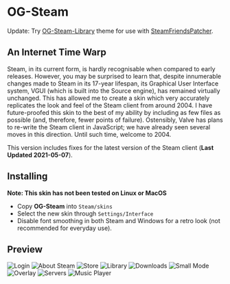 # OG-Steam

Update: Try <a href="https://github.com/ungstein/OG-Steam-Library">OG-Steam-Library<a> theme for use with <a href="https://github.com/PhantomGamers/SteamFriendsPatcher">SteamFriendsPatcher<a>.

An Internet Time Warp
-

Steam, in its current form, is hardly recognisable when compared to early releases. However, you may be surprised to learn that, despite innumerable changes made to Steam in its 17-year lifespan, its Graphical User Interface system, VGUI (which is built into the Source engine), has remained virtually unchanged. This has allowed me to create a skin which very accurately replicates the look and feel of the Steam client from around 2004. I have future-proofed this skin to the best of my ability by including as few files as possible (and, therefore, fewer points of failure). Ostensibly, Valve has plans to re-write the Steam client in JavaScript; we have already seen several moves in this direction. Until such time, welcome to 2004.

This version includes fixes for the latest version of the Steam client (**Last Updated 2021-05-07**).

Installing
-

**Note: This skin has not been tested on Linux or MacOS**

* Copy **OG-Steam** into `Steam/skins`
* Select the new skin through `Settings/Interface`
* Disable font smoothing in both Steam and Windows for a retro look (not recommended for everyday use).

Preview
-

![Login](https://i.imgur.com/WKZDfDh.png)
![About Steam](https://i.imgur.com/pPIV3Oi.png)
![Store](https://i.imgur.com/mp2UUsD.png)
![Library](https://i.imgur.com/FDgb8Io.png)
![Downloads](https://i.imgur.com/xKJfu7F.png)
![Small Mode](https://i.imgur.com/xGfhAYk.png)
![Overlay](https://i.imgur.com/qAKf6k6.png)
![Servers](https://i.imgur.com/gbjGIbd.png)
![Music Player](https://i.imgur.com/kQcwd0S.png)
